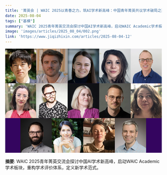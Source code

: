 ```yaml
---
title: '菁英会 | WAIC 2025以青春之力，筑AI学术新高峰：中国青年菁英共议学术破局之道'
date: 2025-08-04
tags: ["基模"]
summary: 'WAIC 2025青年菁英交流会探讨中国AI学术新高峰，启动WAIC Academic学术板块，重构学术评价体系，定义新学术范式。'
image: 'images/articles/2025_08_04/002.png'
link: 'https://www.jiqizhixin.com/articles/2025-08-04-12'
---
```

![菁英会 | WAIC 2025以青春之力，筑AI学术新高峰：中国青年菁英共议学术破局之道](images/articles/2025_08_04/002.png)

**摘要**: WAIC 2025青年菁英交流会探讨中国AI学术新高峰，启动WAIC Academic学术板块，重构学术评价体系，定义新学术范式。
